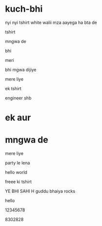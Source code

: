 # kuch-bhi

nyi nyi tshirt
white walii
mza aayega
ha bta de

tshirt

mngwa de

bhi

meri

bhi mgwa dijiye


mere liye


ek tshirt 

engineer shb

ek aur 
=======

mngwa de
=======

mere liye

party  le lena

hello world

freee ki tshirt


 YE BHI SAHI H
guddu bhaiya rocks

 
hello

12345678

8302828
